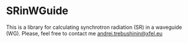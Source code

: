 # SRinWGuide

This is a library for calculating synchrotron radiation (SR) in a waveguide (WG). 
Please, feel free to contact me andrei.trebushinin@xfel.eu
